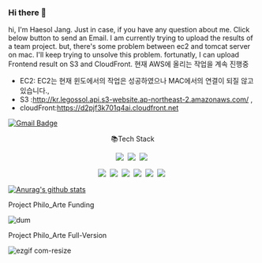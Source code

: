 ### Hi there 👋
hi, I'm Haesol Jang. Just in case, if you have any question about me. Click below button to send an Email.
I am currently trying to upload the results of a team project. 
but, there's some problem between ec2 and tomcat server on mac. I'll keep trying to unsolve this problem.
fortunatly, I can upload Frontend result on S3 and CloudFront.
현재 AWS에 올리는 작업을 계속 진행중
* EC2: EC2는 현재 윈도에서의 작업은 성공하였으나 MAC에서의 연결이 되질 않고있습니다.,
* S3 :http://kr.legossol.api.s3-website.ap-northeast-2.amazonaws.com/ ,
* cloudFront:https://d2pjf3k701q4ai.cloudfront.net

[![Gmail Badge](https://img.shields.io/badge/Gmail-d14836?style=flat-square&logo=Gmail&logoColor=white&link=mailto:wkdgothf@gmail.com)](mailto:wkdgothf@gmail.com)

<p align="center">📚Tech Stack</p>

<p align="center">
  <img src="https://img.shields.io/badge/Java-ff3000?style=flat-square&logo=Java&logoColor=white"/>&nbsp
  <img src="https://img.shields.io/badge/SpringBoot-6db33f?style=flat-square&logo=Spring&logoColor=white"/>&nbsp
  <img src="https://img.shields.io/badge/MariaDB-003545?style=flat-square&logo=MariaDB&logoColor=white"/>&nbsp
</p>

<p align="center">
  <img src="https://img.shields.io/badge/JavaScript-f7df1e?style=flat-square&logo=JavaScript&logoColor=white"/>&nbsp 
  <img src="https://img.shields.io/badge/HTML5-e34f26?style=flat-square&logo=HTML5&logoColor=white"/>&nbsp
  <img src="https://img.shields.io/badge/CSS3-1572b6?style=flat-square&logo=CSS3&logoColor=white"/>&nbsp
  <img src="https://img.shields.io/badge/Sass-cc6699?style=flat-square&logo=Sass&logoColor=white"/>&nbsp 
  <img src="https://img.shields.io/badge/React-61dafb?style=flat-square&logo=React&logoColor=white"/>&nbsp
  <img src="https://img.shields.io/badge/Redux-764ABC?style=flat-square&logo=Redux&logoColor=white"/>&nbsp 
</p>

[![Anurag's github stats](https://github-readme-stats.vercel.app/api?username=legossol)](https://github.com/anuraghazra/github-readme-stats)
<p>Project Philo_Arte Funding<p>

![dum](https://user-images.githubusercontent.com/75191069/121618967-b4b1dc80-caa2-11eb-9cdc-568b36de7b3b.gif)

  
<p>Project Philo_Arte Full-Version<p>
 

![ezgif com-resize](https://user-images.githubusercontent.com/75191069/121620537-7b2ea080-caa5-11eb-8bea-81052a6cf09c.gif)

